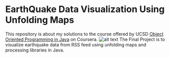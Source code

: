 # EarthQuake Data Visualization Using Unfolding Maps

This repository is about my solutions to the course offered by UCSD [Object Oriented Programming in Java](//www.coursera.org/learn/object-oriented-java/home/) on Coursera.
![alt text](https://user-images.githubusercontent.com/36664705/50990937-76aed800-1539-11e9-8301-7a66ec1b5cd5.png)
The Final Project is to visualize earthquake data from RSS feed using unfolding maps and processing libraries in Java.
